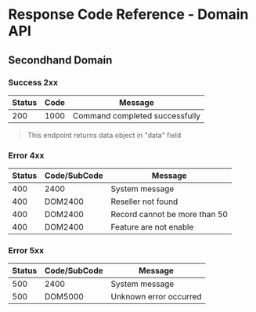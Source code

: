 # Response Code Reference - Domain API

## Secondhand Domain
### Success 2xx 

| Status | Code | Message                        |
| ------ | ---- | ------------------------------ |
| 200    | 1000 | Command completed successfully |

> This endpoint returns data object in "data" field 

### Error 4xx 
| Status | Code/SubCode | Message                       |
| ------ | ------------ | ----------------------------- |
| 400    | 2400         | System message                |
| 400    | DOM2400      | Reseller not found            |
| 400    | DOM2400      | Record cannot be more than 50 |
| 400    | DOM2400      | Feature are not enable        |






### Error 5xx 
| Status | Code/SubCode | Message                |
| ------ | ------------ | ---------------------- |
| 500    | 2400         | System message         |
| 500    | DOM5000      | Unknown error occurred |

 